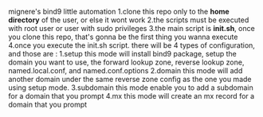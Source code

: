 mignere's bind9 little automation
1.clone this repo only to the **home directory** of the user, or else it wont work
2.the scripts must be executed with root user or user with sudo privileges
3.the main script is **init.sh**, once you clone this repo, that's gonna be the first thing you wanna execute
4.once you execute the init.sh script. there will be 4 types of configuration, and those are :
  1.setup
    this mode will install bind9 package, setup the domain you want to use, the forward lookup zone, reverse lookup zone, named.local.conf, and named.conf.options
  2.domain
    this mode will add another domain under the same reverse zone config as the one you made using setup mode.
  3.subdomain
    this mode enable you to add a subdomain for a domain that you prompt
  4.mx
    this mode will create an mx record for a domain that you prompt
    


